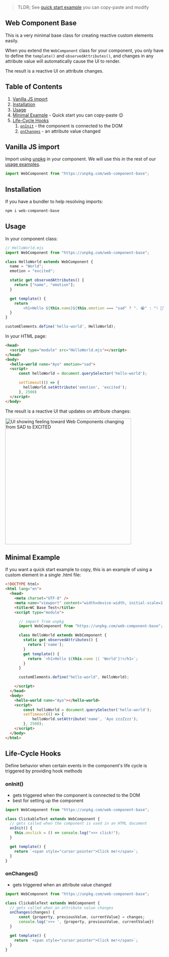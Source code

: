 > TLDR; See [quick start example](#minimal-example) you can copy-paste and modify

Web Component Base
---
This is a very minimal base class for creating reactive custom elements easily.

When you extend the `WebComponent` class for your component, you only have to define the `template()` and `observedAttributes()`, and changes in any attribute value will automatically cause the UI to render.

The result is a reactive UI on attribute changes.

## Table of Contents
1. [Vanilla JS import](#vanilla-js-import)
1. [Installation](#installation)
1. [Usage](#usage)
1. [Minimal Example](#minimal-example) - Quick start you can copy-paste 😉
1. [Life-Cycle Hooks](#life-cycle-hooks)
    1. [`onInit`](#oninit) - the component is connected to the DOM
    1. [`onChanges`](#onchanges) - an attribute value changed

## Vanilla JS import
Import using [unpkg](https://unpkg.com/web-component-base) in your component. We will use this in the rest of our [usage examples](#usage).

```js
import WebComponent from "https://unpkg.com/web-component-base";
```

## Installation 
If you have a bundler to help resolving imports:

```bash
npm i web-component-base
```

## Usage


In your component class:

```js
// HelloWorld.mjs
import WebComponent from "https://unpkg.com/web-component-base";

class HelloWorld extends WebComponent {
  name = "World";
  emotion = "excited";

  static get observedAttributes() {
    return ["name", "emotion"];
  }

  get template() {
    return `
        <h1>Hello ${this.name}${this.emotion === "sad" ? ". 😭" : "! 🙌"}</h1>`;
  }
}

customElements.define('hello-world', HelloWorld);
```


In your HTML page:

```html
<head>
  <script type="module" src="HelloWorld.mjs"></script>
</head>
<body>
  <hello-world name="Ayo" emotion="sad">
  <script>
      const helloWorld = document.querySelector('hello-world');

      setTimeout(() => {
        helloWorld.setAttribute('emotion', 'excited');
      }, 2500)
  </script>
</body>
```

The result is a reactive UI that updates on attribute changes:

<img alt="UI showing feeling toward Web Components changing from SAD to EXCITED" src="https://git.sr.ht/~ayoayco/web-component-base/blob/main/assets/wc-base-demo.gif" width="400" />

## Minimal Example

If you want a quick start example to copy, this is an example of using a custom element in a single .html file:

```html
<!DOCTYPE html>
<html lang="en">
  <head>
    <meta charset="UTF-8" />
    <meta name="viewport" content="width=device-width, initial-scale=1.0" />
    <title>WC Base Test</title>
    <script type="module">

      // import from unpkg
      import WebComponent from "https://unpkg.com/web-component-base";

      class HelloWorld extends WebComponent {
        static get observedAttributes() {
          return ['name'];
        }
        get template() {
          return `<h1>Hello ${this.name || 'World'}!</h1>`;
        }
      }

      customElements.define("hello-world", HelloWorld);

    </script>
  </head>
  <body>
    <hello-world name="Ayo"></hello-world>
    <script>
        const helloWorld = document.querySelector('hello-world');
        setTimeout(() => {
            helloWorld.setAttribute('name', 'Ayo zzzZzzz');
        }, 2500);
    </script>
  </body>
</html>
```

## Life-Cycle Hooks

Define behavior when certain events in the component's life cycle is triggered by providing hook methods

### onInit()
- gets triggered when the component is connected to the DOM
- best for setting up the component

```js
import WebComponent from "https://unpkg.com/web-component-base";

class ClickableText extends WebComponent {
  // gets called when the component is used in an HTML document
  onInit() {
    this.onclick = () => console.log(">>> click!");
  }

  get template() {
    return `<span style="cursor:pointer">Click me!</span>`;
  }
}
```

### onChanges()
- gets triggered when an attribute value changed

```js
import WebComponent from "https://unpkg.com/web-component-base";

class ClickableText extends WebComponent {
  // gets called when an attribute value changes
  onChanges(changes) {
      const {property, previousValue, currentValue} = changes;
      console.log('>>> ', {property, previousValue, currentValue})
  }

  get template() {
    return `<span style="cursor:pointer">Click me!</span>`;
  }
}
```
